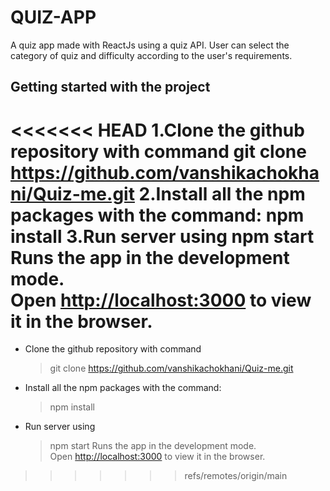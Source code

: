 # QUIZ-APP
A quiz app made with ReactJs using a quiz API.
User can select the category of quiz and difficulty according to the user's requirements.

## Getting started with the project
<<<<<<< HEAD
1.Clone the github repository with command
    git clone https://github.com/vanshikachokhani/Quiz-me.git
2.Install all the npm packages with the command:
    npm install
3.Run server using 
    npm start
    Runs the app in the development mode.\
    Open [http://localhost:3000](http://localhost:3000) to view it in the browser.
=======
- Clone the github repository with command
    >git clone https://github.com/vanshikachokhani/Quiz-me.git
- Install all the npm packages with the command:
     >npm install
- Run server using 
    >npm start
    >Runs the app in the development mode.\
    >Open [http://localhost:3000](http://localhost:3000) to view it in the browser.
>>>>>>> refs/remotes/origin/main
